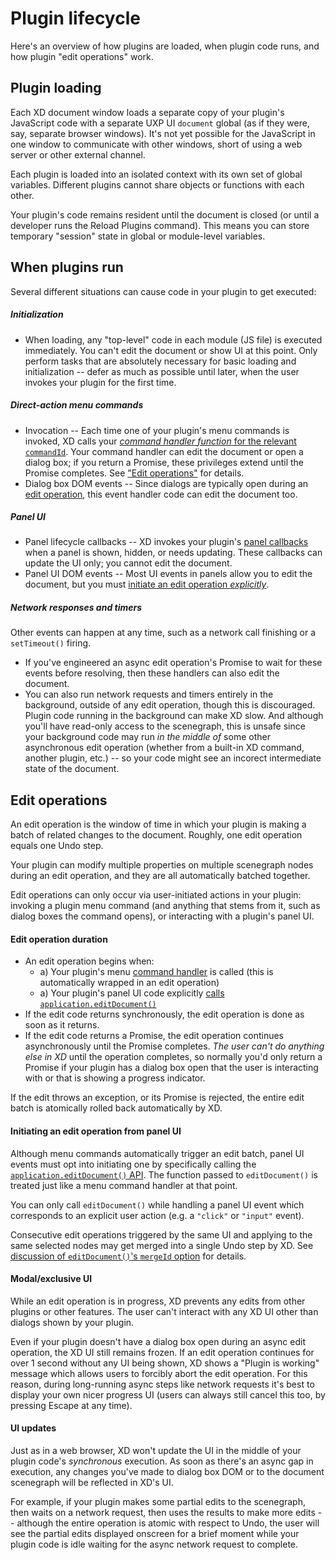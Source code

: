 # Plugin lifecycle

Here's an overview of how plugins are loaded, when plugin code runs, and how plugin "edit operations" work.


## Plugin loading

Each XD document window loads a separate copy of your plugin's JavaScript code with a separate UXP UI `document` global (as if they were, say, separate browser windows). It's not yet possible for the JavaScript in one window to communicate with other windows, short of using a web server or other external channel.

Each plugin is loaded into an isolated context with its own set of global variables. Different plugins cannot share objects or functions with each other.

Your plugin's code remains resident until the document is closed (or until a developer runs the Reload Plugins command). This means you can store temporary "session" state in global or module-level variables.


## When plugins run

Several different situations can cause code in your plugin to get executed:

##### Initialization
* When loading, any "top-level" code in each module (JS file) is executed immediately. You can't edit the document or show UI at this point. Only perform tasks that are absolutely necessary for basic loading and initialization -- defer as much as possible until later, when the user invokes your plugin for the first time.

##### Direct-action menu commands
* Invocation -- Each time one of your plugin's menu commands is invoked, XD calls your [_command handler function_ for the relevant `commandId`](/reference/structure/handlers/#command). Your command handler can edit the document or open a dialog box; if you return a Promise, these privileges extend until the Promise completes. See ["Edit operations"](#edit-operations) for details.
* Dialog box DOM events -- Since dialogs are typically open during an [edit operation](#edit-operations), this event handler code can edit the document too.

##### Panel UI
* Panel lifecycle callbacks -- XD invokes your plugin's [panel callbacks](/reference/structure/handlers/#panel) when a panel is shown, hidden, or needs updating. These callbacks can update the UI only; you cannot edit the document.
* Panel UI DOM events -- Most UI events in panels allow you to edit the document, but you must [initiate an edit operation _explicitly_](#initiating-an-edit-operation-from-panel-ui).

##### Network responses and timers
Other events can happen at any time, such as a network call finishing or a `setTimeout()` firing.
* If you've engineered an async edit operation's Promise to wait for these events before resolving, then these handlers can also edit the document.
* You can also run network requests and timers entirely in the background, outside of any edit operation, though this is discouraged. Plugin code running in the background can make XD slow. And although you'll have read-only access to the scenegraph, this is unsafe since your background code may run _in the middle of_ some other asynchronous edit operation (whether from a built-in XD command, another plugin, etc.) -- so your code might see an incorect intermediate state of the document.

<a name="edit-operations"></a>
## Edit operations

An edit operation is the window of time in which your plugin is making a batch of related changes to the document. Roughly, one edit operation equals one Undo step.

Your plugin can modify multiple properties on multiple scenegraph nodes during an edit operation, and they are all automatically batched together.

Edit operations can only occur via user-initiated actions in your plugin: invoking a plugin menu command (and anything that stems from it, such as dialog boxes the command opens), or interacting with a plugin's panel UI.

#### Edit operation duration
* An edit operation begins when:
    * a) Your plugin's menu [command handler](/reference/structure/handlers/#command) is called (this is automatically wrapped in an edit operation)
    * a) Your plugin's panel UI code explicitly [calls `application.editDocument()`](#initiating-an-edit-operation-from-panel-ui)
* If the edit code returns synchronously, the edit operation is done as soon as it returns.
* If the edit code returns a Promise, the edit operation continues asynchronously until the Promise completes. _The user can't do anything else in XD_ until the operation completes, so normally you'd only return a Promise if your plugin has a dialog box open that the user is interacting with or that is showing a progress indicator.

If the edit throws an exception, or its Promise is rejected, the entire edit batch is atomically rolled back automatically by XD.

#### Initiating an edit operation from panel UI
Although menu commands automatically trigger an edit batch, panel UI events must opt into initiating one by specifically calling the [`application.editDocument()` API](/reference/application/#module_application-editDocument). The function passed to `editDocument()` is treated just like a menu command handler at that point.

You can only call `editDocument()` while handling a panel UI event which corresponds to an explicit user action (e.g. a `"click"` or `"input"` event).

Consecutive edit operations triggered by the same UI and applying to the same selected nodes may get merged into a single Undo step by XD. See [discussion of `editDocument()`'s `mergeId` option](/reference/application/#module_application-editDocument) for details.

#### Modal/exclusive UI
While an edit operation is in progress, XD prevents any edits from other plugins or other features. The user can't interact with any XD UI other than dialogs shown by your plugin.

Even if your plugin doesn't have a dialog box open during an async edit operation, the XD UI still remains frozen. If an edit operation continues for over 1 second without any UI being shown, XD shows a "Plugin is working" message which allows users to forcibly abort the edit operation. For this reason, during long-running async steps like network requests it's best to display your own nicer progress UI (users can always still cancel this too, by pressing Escape at any time).

#### UI updates
Just as in a web browser, XD won't update the UI in the middle of your plugin code's _synchronous_ execution. As soon as there's an async gap in execution, any changes you've made to dialog box DOM or to the document scenegraph will be reflected in XD's UI.

For example, if your plugin makes some partial edits to the scenegraph, then waits on a network request, then uses the results to make more edits -- although the entire operation is atomic with respect to Undo, the user will see the partial edits displayed onscreen for a brief moment while your plugin code is idle waiting for the async network request to complete.
